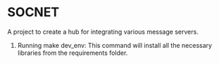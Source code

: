 # SOCNET
A project to create a hub for integrating various message servers.

1) Running make dev_env: This command will install all the necessary libraries from the requirements folder.
  

